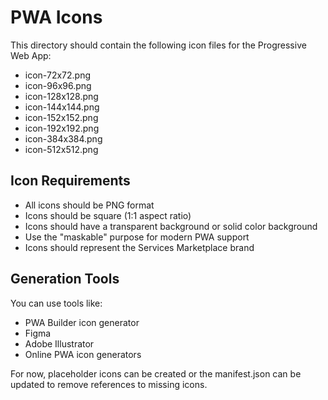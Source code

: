 # PWA Icons

This directory should contain the following icon files for the Progressive Web App:

- icon-72x72.png
- icon-96x96.png
- icon-128x128.png
- icon-144x144.png
- icon-152x152.png
- icon-192x192.png
- icon-384x384.png
- icon-512x512.png

## Icon Requirements

- All icons should be PNG format
- Icons should be square (1:1 aspect ratio)
- Icons should have a transparent background or solid color background
- Use the "maskable" purpose for modern PWA support
- Icons should represent the Services Marketplace brand

## Generation Tools

You can use tools like:
- PWA Builder icon generator
- Figma
- Adobe Illustrator
- Online PWA icon generators

For now, placeholder icons can be created or the manifest.json can be updated to remove references to missing icons.